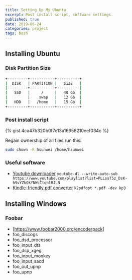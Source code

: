 ```yaml
---
title: Setting Up My Ubuntu
excerpt: Post install script, software settings.
published: true
date: 2019-06-24
categories: project
tags: bash
---
```


## Installing Ubuntu

### Disk Partition Size

``` bash
+---------+-----------+----------+
|  DISK   | PARTITION |   SIZE   |
|---------+-----------+----------|
|   SSD   |     /     |   40 Gb  |
|         |    swap   |   12 Gb  |
|   HDD   |   /home   |   15 Gb  |
+---------+-----------+----------+
```

### Post install script

{% gist 4ca47b320b0f7e13a16958210eef034c %}



Regain ownership of all files run this:

``` bash
sudo chown -R hsunwei /home/hsunwei
```




### Useful software
- [Youtube downloader](https://github.com/rg3/youtube-dl/blob/master/README.md#options)
`youtube-dl --write-auto-sub https://www.youtube.com/playlist?list=PLLssT5z_DsK-h9vYZkQkYNWcItqhlRJLN`
- [Kindle-friendly pdf converter](http://www.willus.com/k2pdfopt//)
`k2pdfopt *.pdf -dev kp3`


## Installing Windows

### Foobar
- [https://www.foobar2000.org/encoderpack]
- foo_discogs
- foo_dsd_processor
- foo_input_dts
- foo_dsp_xgeg
- foo_input_monkey
- foo_input_sacd
- foo_out_upnp
- foo_upnp